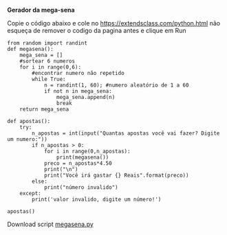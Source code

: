 **Gerador da mega-sena**

Copie o código abaixo e cole no https://extendsclass.com/python.html
não esqueça de remover o codigo da pagina antes
e clique em Run

    from random import randint
    def megasena():
        mega_sena = []
        #sortear 6 numeros
        for i in range(0,6):        
            #encontrar numero não repetido
            while True:
                n = randint(1, 60); #numero aleatório de 1 a 60
                if not n in mega_sena:            
                    mega_sena.append(n)                    
                    break
        return mega_sena    
    
    def apostas():
        try:
            n_apostas = int(input("Quantas apostas você vai fazer? Digite um numero:"))
            if n_apostas > 0:
                for i in range(0,n_apostas):
                    print(megasena())
                preco = n_apostas*4.50
                print("\n")
                print("Você irá gastar {} Reais".format(preco))
            else:
                print("número invalido")
        except:
            print('valor invalido, digite um número!')
    
    apostas()

Download script [megasena.py](https://raw.githubusercontent.com/zoreu/gerador_megasena/main/megasena.py)
